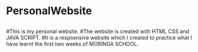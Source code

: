 # PersonalWebsite
## 
#This is my personal website.
#The website is created with HTML CSS and JAVA SCRIPT.
#It is a resposnsive website which I created to practice what I have learnt the first two weeks of MORINGA SCHOOL.
